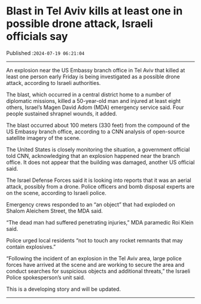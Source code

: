 # Blast in Tel Aviv kills at least one in possible drone attack, Israeli officials say

Published :`2024-07-19 06:21:04`

---

An explosion near the US Embassy branch office in Tel Aviv that killed at least one person early Friday is being investigated as a possible drone attack, according to Israeli authorities.

The blast, which occurred in a central district home to a number of diplomatic missions, killed a 50-year-old man and injured at least eight others, Israel’s Magen David Adom (MDA) emergency service said. Four people sustained shrapnel wounds, it added.

The blast occurred about 100 meters (330 feet) from the compound of the US Embassy branch office, according to a CNN analysis of open-source satellite imagery of the scene.

The United States is closely monitoring the situation, a government official told CNN, acknowledging that an explosion happened near the branch office. It does not appear that the building was damaged, another US official said.

The Israel Defense Forces said it is looking into reports that it was an aerial attack, possibly from a drone. Police officers and bomb disposal experts are on the scene, according to Israeli police.

Emergency crews responded to an “an object” that had exploded on Shalom Aleichem Street, the MDA said.

“The dead man had suffered penetrating injuries,” MDA paramedic Roi Klein said.

Police urged local residents “not to touch any rocket remnants that may contain explosives.”

“Following the incident of an explosion in the Tel Aviv area, large police forces have arrived at the scene and are working to secure the area and conduct searches for suspicious objects and additional threats,” the Israeli Police spokesperson’s unit said.

This is a developing story and will be updated.

---

